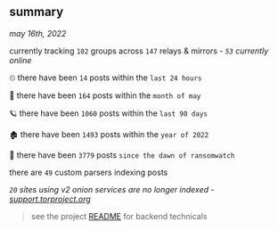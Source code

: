
## summary
_may 16th, 2022_

currently tracking `102` groups across `147` relays & mirrors - _`53` currently online_

⏲ there have been `14` posts within the `last 24 hours`

🦈 there have been `164` posts within the `month of may`

🪐 there have been `1060` posts within the `last 90 days`

🏚 there have been `1493` posts within the `year of 2022`

🦕 there have been `3779` posts `since the dawn of ransomwatch`

there are `49` custom parsers indexing posts

_`20` sites using v2 onion services are no longer indexed - [support.torproject.org](https://support.torproject.org/onionservices/v2-deprecation/)_

> see the project [README](https://github.com/joshhighet/ransomwatch#ransomwatch--) for backend technicals
